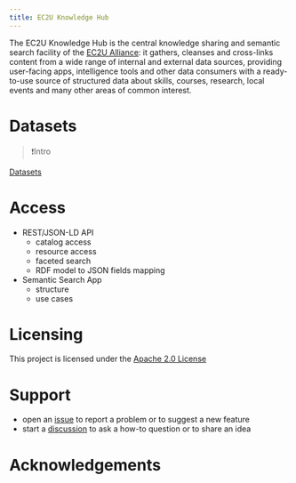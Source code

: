 ```yaml
---
title: EC2U Knowledge Hub
---
```


The EC2U Knowledge Hub is the central knowledge sharing and semantic search facility of
the [EC2U Alliance](https://www.ec2u.eu/): it gathers, cleanses and cross-links content from a wide range of internal and
external data sources, providing user-facing apps, intelligence tools and other data consumers with a ready-to-use source
of structured data about skills, courses, research, local events and many other areas of common interest.

# Datasets

> ❗️Intro

[Datasets](datasets/index.md)

# Access

- REST/JSON-LD API
  - catalog access
  - resource access
  - faceted search
  - RDF model to JSON fields mapping
- Semantic Search App
  - structure
  - use cases

# Licensing

This project is licensed under the [Apache 2.0 License](https://choosealicense.com/licenses/apache-2.0/)

# Support

- open an [issue](https://github.com/ec2u/data/issues) to report a problem or to suggest a new feature
- start a [discussion](https://github.com/ec2u/data/discussions) to ask a how-to question or to share an idea

# Acknowledgements